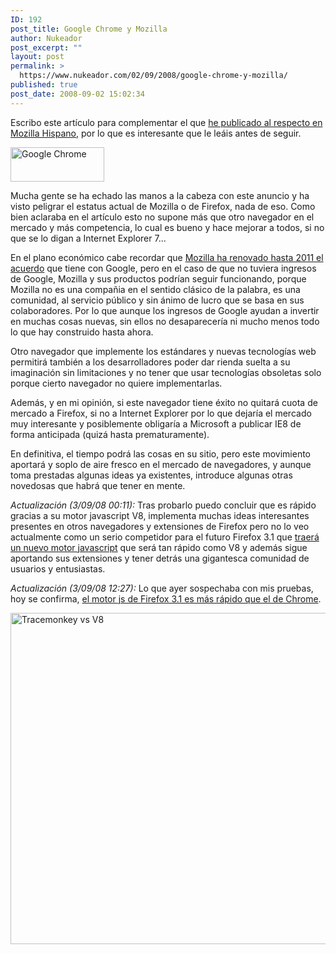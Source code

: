 ```yaml
---
ID: 192
post_title: Google Chrome y Mozilla
author: Nukeador
post_excerpt: ""
layout: post
permalink: >
  https://www.nukeador.com/02/09/2008/google-chrome-y-mozilla/
published: true
post_date: 2008-09-02 15:02:34
---
```

<p>Escribo este artículo para complementar el que <a href="http://www.mozilla-hispano.org/2008/09/02/192-google-chrome-y-mozilla">he publicado al respecto en Mozilla Hispano</a>, por lo que es interesante que le leáis antes de seguir.</p>
<p><img alt="Google Chrome" src="http://www.mozilla-hispano.org/images/google-chrome-logo.jpg" title="Google Chrome" width="150" height="55" /></p>
<p>Mucha gente se ha echado las manos a la cabeza con este anuncio y ha visto peligrar el estatus actual de Mozilla o de Firefox, nada de eso. Como bien aclaraba en el artículo esto no supone más que otro navegador en el mercado y más competencia, lo cual es bueno y hace mejorar a todos, si no que se lo digan a Internet Explorer 7...</p>
<p>En el plano económico cabe recordar que <a href="http://www.mozilla-hispano.org/2008/08/29/190-mozilla-renueva-su-acuerdo-economico-con-google-hasta-noviembre-de-2011">Mozilla ha renovado hasta 2011 el acuerdo</a> que tiene con Google, pero en el caso de que no tuviera ingresos de Google, Mozilla y sus productos podrían seguir funcionando, porque Mozilla no es una compañia en el sentido clásico de la palabra, es una comunidad, al servicio público y sin ánimo de lucro que se basa en sus colaboradores. Por lo que aunque los ingresos de Google ayudan a invertir en muchas cosas nuevas, sin ellos no desaparecería ni mucho menos todo lo que hay construido hasta ahora.</p>
<p>Otro navegador que implemente los estándares y nuevas tecnologías web permitirá también a los desarrolladores poder dar rienda suelta a su imaginación sin limitaciones y no tener que usar tecnologías obsoletas solo porque cierto navegador no quiere implementarlas.</p>
<p>Además, y en mi opinión, si este navegador tiene éxito no quitará cuota de mercado a Firefox, si no a Internet Explorer por lo que dejaría el mercado muy interesante y posiblemente obligaría a Microsoft a publicar IE8 de forma anticipada (quizá hasta prematuramente).</p>
<p>En definitiva, el tiempo podrá las cosas en su sitio, pero este movimiento aportará y soplo de aire fresco en el mercado de navegadores, y aunque toma prestadas algunas ideas ya existentes, introduce algunas otras novedosas que habrá que tener en mente.</p>
<p><em>Actualización (3/09/08 00:11):</em> Tras probarlo puedo concluir que es rápido gracias a su motor javascript V8, implementa muchas ideas interesantes presentes en otros navegadores y extensiones de Firefox pero no lo veo actualmente como un serio competidor para el futuro Firefox 3.1 que <a href="http://www.mozilla-hispano.org/2008/08/26/187-el-futuro-de-javascript-ya-esta-aqui">traerá un nuevo motor javascript</a> que será tan rápido como V8 y además sigue aportando sus extensiones y tener detrás una gigantesca comunidad de usuarios y entusiastas.</p>
<p><em>Actualización (3/09/08 12:27):</em> Lo que ayer sospechaba con mis pruebas, hoy se confirma, <a href="http://weblogs.mozillazine.org/roadmap/archives/2008/09/tracemonkey_update.html">el motor js de Firefox 3.1 es más rápido que el de Chrome</a>.</p>
<img alt="Tracemonkey vs V8" src="http://weblogs.mozillazine.org/roadmap/tm-v8-sunspider-totals.png" title="Tracemonkey vs V8" class="aligncenter" width="624" height="530" />